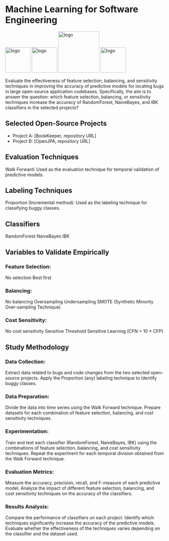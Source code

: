 # Machine Learning for Software Engineering

<p align="left">
  <img src="https://pbs.twimg.com/profile_images/545716709311520769/piLLa1iC_400x400.png" alt="logo" style="width: 80px;"/>
  <img src="https://upload.wikimedia.org/wikipedia/commons/6/67/OpenJPA_Logo.png" alt="logo" style="width: 80px;"/>
  <img src="https://upload.wikimedia.org/wikipedia/commons/8/82/Jira_%28Software%29_logo.svg" alt="logo" style="width: 130px;"/>
  <img src="https://upload.wikimedia.org/wikipedia/commons/e/e0/Git-logo.svg" alt="logo" style="width: 80px;"/>
</p>

Evaluate the effectiveness of feature selection, balancing, and sensitivity techniques in improving the accuracy of predictive models for locating bugs in large open-source application codebases. Specifically, the aim is to answer the question: which feature selection, balancing, or sensitivity techniques increase the accuracy of RandomForest, NaiveBayes, and IBK classifiers in the selected projects?

## Selected Open-Source Projects

- Project A: [BookKeeper, repository URL]
- Project B: [OpenJPA, repository URL]

## Evaluation Techniques
Walk Forward: Used as the evaluation technique for temporal validation of predictive models.

## Labeling Techniques
Proportion (Incremental method): Used as the labeling technique for classifying buggy classes.

## Classifiers
RandomForest
NaiveBayes
IBK

## Variables to Validate Empirically
### Feature Selection:
No selection
Best first

### Balancing:
No balancing
Oversampling
Undersampling
SMOTE (Synthetic Minority Over-sampling Technique)

### Cost Sensitivity:
No cost sensitivity
Sensitive Threshold
Sensitive Learning (CFN = 10 * CFP)

## Study Methodology
### Data Collection:
Extract data related to bugs and code changes from the two selected open-source projects.
Apply the Proportion (any) labeling technique to identify buggy classes.

### Data Preparation:
Divide the data into time series using the Walk Forward technique.
Prepare datasets for each combination of feature selection, balancing, and cost sensitivity techniques.

### Experimentation:
Train and test each classifier (RandomForest, NaiveBayes, IBK) using the combinations of feature selection, balancing, and cost sensitivity techniques.
Repeat the experiment for each temporal division obtained from the Walk Forward technique.

### Evaluation Metrics:
Measure the accuracy, precision, recall, and F-measure of each predictive model.
Analyze the impact of different feature selection, balancing, and cost sensitivity techniques on the accuracy of the classifiers.

### Results Analysis:
Compare the performance of classifiers on each project.
Identify which techniques significantly increase the accuracy of the predictive models.
Evaluate whether the effectiveness of the techniques varies depending on the classifier and the dataset used.
